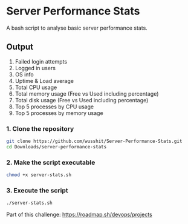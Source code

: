 #  Server Performance Stats
A bash script to analyse basic server performance stats.
## Output
1. Failed login attempts
2. Logged in users
3. OS info
4. Uptime & Load average
5. Total CPU usage
6. Total memory usage (Free vs Used including percentage)
7. Total disk usage (Free vs Used including percentage)
8. Top 5 processes by CPU usage
9. Top 5 processes by memory usage
### 1. Clone the repository
```bash
git clone https://github.com/wusshit/Server-Performance-Stats.git
cd Downloads/server-performance-stats 
```
### 2. Make the script executable
```bash
chmod +x server-stats.sh
```
### 3. Execute the script
```bash
./server-stats.sh
```
Part of this challenge: https://roadmap.sh/devops/projects

